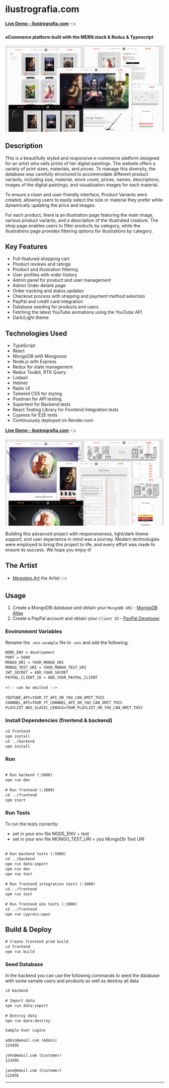 # ilustrografia.com

[**Live Demo - ilustrografia.com**](https://ilustrografia.com/) 👈

#### eCommerce platform built with the MERN stack & Redux & Typescript

<img src="./frontend/public/images/github-screens/ilustrografia-fullstack-app-1.jpg" alt="screens of the ilustrografia eCommerce platform">

## Description
This is a beautifully styled and responsive e-commerce platform designed for an artist who sells prints of her digital paintings. The website offers a variety of print sizes, materials, and prices. To manage this diversity, the database was carefully structured to accommodate different product variants, including size, material, stock count, prices, names, descriptions, images of the digital paintings, and visualization images for each material.

To ensure a clean and user-friendly interface, Product Variants were created, allowing users to easily select the size or material they prefer while dynamically updating the price and images.

For each product, there is an illustration page featuring the main image, various product variants, and a description of the illustrated creature. The shop page enables users to filter products by category, while the illustrations page provides filtering options for illustrations by category.

## Key Features

- Full-featured shopping cart
- Product reviews and ratings
- Product and illustration filtering
- User profiles with order history
- Admin panel for product and user management
- Admin Order details page
- Order tracking and status updates
- Checkout process with shipping and payment method selection
- PayPal and credit card integration
- Database seeding for products and users
- Fetching the latest YouTube animations using the YouTube API
- Dark/Light theme

## Technologies Used

- TypeScript
- React
- MongoDB with Mongoose
- Node.js with Express
- Redux for state management
- Redux Toolkit, RTK Query
- Lodash
- Helmet
- Radix UI
- Tailwind CSS for styling
- Postman for API testing
- Supertest for Backend tests
- React Testing Library for Frontend Integration tests 
- Cypress for E2E tests 
- Continuously deployed on Render.com


[**Live Demo - ilustrografia.com**](https://ilustrografia.com/) 👈

<img src="./frontend/public/images/github-screens/ilustrografia-fullstack-app-2.jpg" alt="screens of the ilustrografia eCommerce platform">

Building this advanced project with responsiveness, light/dark theme support, and user experience in mind was a journey. Modern technologies were employed to bring this project to life, and every effort was made to ensure its success. We hope you enjoy it!

## The Artist

- [Meggiem.Art](https://www.instagram.com/meggie_art/) the Artist 👈

## Usage

1. Create a MongoDB database and obtain your `MongoDB URI` - [MongoDB Atlas](https://www.mongodb.com/cloud/atlas/register)
2. Create a PayPal account and obtain your `Client ID` - [PayPal Developer](https://developer.paypal.com/)

### Environment Variables

Rename the `.env.example` file to `.env` and add the following:

```
NODE_ENV = development
PORT = 5000
MONGO_URI = YOUR_MONGO_URI
MONGO_TEST_URI = YOUR_MONGO_TEST_URI
JWT_SECRET = ADD_YOUR_SECRET
PAYPAL_CLIENT_ID = ADD_YOUR_PAYPAL_CLIENT

<!-- can be omitted -->

YOUTUBE_API=YOUR_YT_API_OR_YOU_CAN_OMIT_THIS
CHANNEL_API=YOUR_YT_CHANNEL_API_OR_YOU_CAN_OMIT_THIS
PLAYLIST_NEO_SLAVIC_CENSUS=YOUR_PLAYLIST_OR_YOU_CAN_OMIT_THIS
```


### Install Dependencies (frontend & backend)

```
cd frontend
npm install
cd ../backend
npm install
```

### Run

```

# Run backend (:5000)
npm run dev

# Run frontend (:3000)
cd ../frontend
npm start

```
### Run Tests

To run the tests correctly:
- set in your env file NODE_ENV = test
- set in your env file MONGO_TEST_URI = you MongoDb Test URI

```

# Run backend tests (:5000)
cd ../backend
npm run data:import
npm run dev
npm run test

# Run frontend integration tests (:3000)
cd ../frontend
npm run test

# Run frontend e2e tests (:3000)
cd ../frontend
npm run cypress:open

```

## Build & Deploy

```
# Create frontend prod build
cd frontend
npm run build
```

### Seed Database

In the backend you can use the following commands to seed the database with some sample users and products as well as destroy all data

```
cd backend

# Import data
npm run data:import

# Destroy data
npm run data:destroy
```

```
Sample User Logins

admin@email.com (Admin)
123456

john@email.com (Customer)
123456

jane@email.com (Customer)
123456
```

---